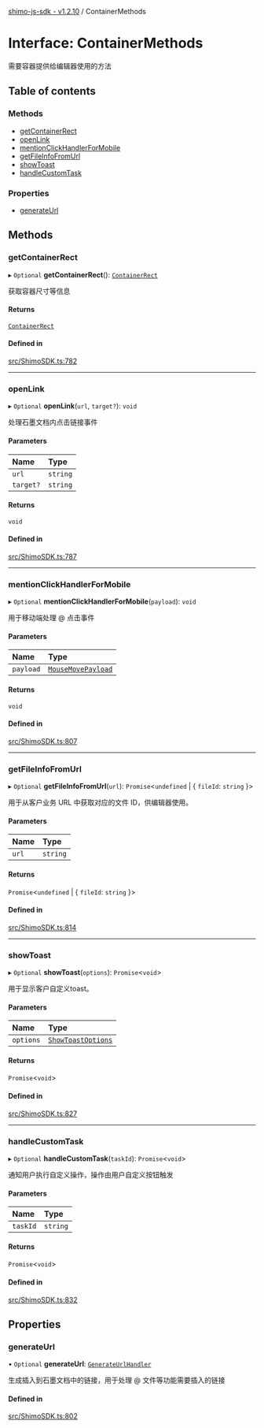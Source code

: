 [shimo-js-sdk - v1.2.10](/README.md) / ContainerMethods

# Interface: ContainerMethods

需要容器提供给编辑器使用的方法

## Table of contents

### Methods

- [getContainerRect](/interfaces/ContainerMethods.md#getcontainerrect)
- [openLink](/interfaces/ContainerMethods.md#openlink)
- [mentionClickHandlerForMobile](/interfaces/ContainerMethods.md#mentionclickhandlerformobile)
- [getFileInfoFromUrl](/interfaces/ContainerMethods.md#getfileinfofromurl)
- [showToast](/interfaces/ContainerMethods.md#showtoast)
- [handleCustomTask](/interfaces/ContainerMethods.md#handlecustomtask)

### Properties

- [generateUrl](/interfaces/ContainerMethods.md#generateurl)

## Methods

### getContainerRect

▸ `Optional` **getContainerRect**(): [`ContainerRect`](/interfaces/ContainerRect.md)

获取容器尺寸等信息

#### Returns

[`ContainerRect`](/interfaces/ContainerRect.md)

#### Defined in

[src/ShimoSDK.ts:782](https://github.com/byte9527/shimo-js-sdk/blob/main/src/ShimoSDK.ts#L782)

___

### openLink

▸ `Optional` **openLink**(`url`, `target?`): `void`

处理石墨文档内点击链接事件

#### Parameters

| Name | Type |
| :------ | :------ |
| `url` | `string` |
| `target?` | `string` |

#### Returns

`void`

#### Defined in

[src/ShimoSDK.ts:787](https://github.com/byte9527/shimo-js-sdk/blob/main/src/ShimoSDK.ts#L787)

___

### mentionClickHandlerForMobile

▸ `Optional` **mentionClickHandlerForMobile**(`payload`): `void`

用于移动端处理 @ 点击事件

#### Parameters

| Name | Type |
| :------ | :------ |
| `payload` | [`MouseMovePayload`](/interfaces/MouseMovePayload.md) |

#### Returns

`void`

#### Defined in

[src/ShimoSDK.ts:807](https://github.com/byte9527/shimo-js-sdk/blob/main/src/ShimoSDK.ts#L807)

___

### getFileInfoFromUrl

▸ `Optional` **getFileInfoFromUrl**(`url`): `Promise`<`undefined` \| { `fileId`: `string`  }\>

用于从客户业务 URL 中获取对应的文件 ID，供编辑器使用。

#### Parameters

| Name | Type |
| :------ | :------ |
| `url` | `string` |

#### Returns

`Promise`<`undefined` \| { `fileId`: `string`  }\>

#### Defined in

[src/ShimoSDK.ts:814](https://github.com/byte9527/shimo-js-sdk/blob/main/src/ShimoSDK.ts#L814)

___

### showToast

▸ `Optional` **showToast**(`options`): `Promise`<`void`\>

用于显示客户自定义toast。

#### Parameters

| Name | Type |
| :------ | :------ |
| `options` | [`ShowToastOptions`](/interfaces/ShowToastOptions.md) |

#### Returns

`Promise`<`void`\>

#### Defined in

[src/ShimoSDK.ts:827](https://github.com/byte9527/shimo-js-sdk/blob/main/src/ShimoSDK.ts#L827)

___

### handleCustomTask

▸ `Optional` **handleCustomTask**(`taskId`): `Promise`<`void`\>

通知用户执行自定义操作，操作由用户自定义按钮触发

#### Parameters

| Name | Type |
| :------ | :------ |
| `taskId` | `string` |

#### Returns

`Promise`<`void`\>

#### Defined in

[src/ShimoSDK.ts:832](https://github.com/byte9527/shimo-js-sdk/blob/main/src/ShimoSDK.ts#L832)

## Properties

### generateUrl

• `Optional` **generateUrl**: [`GenerateUrlHandler`](/README.md#generateurlhandler)

生成插入到石墨文档中的链接，用于处理 @ 文件等功能需要插入的链接

#### Defined in

[src/ShimoSDK.ts:802](https://github.com/byte9527/shimo-js-sdk/blob/main/src/ShimoSDK.ts#L802)
